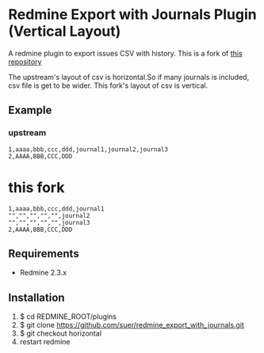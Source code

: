 Redmine Export with Journals Plugin (Vertical Layout)
========================================
A redmine plugin to export issues CSV with history.
This is a fork of [this repository](https://github.com/shouta-dev/redmine_export_with_journals.git)

The upstream's layout of csv is horizontal.So if many journals is included, csv file is get to be wider.
This fork's layout of csv is vertical.

Example
--------------------

### upstream

```
1,aaaa,bbb,ccc,ddd,journal1,journal2,journal3
2,AAAA,BBB,CCC,DDD
```

# this fork

```
1,aaaa,bbb,ccc,ddd,journal1
"","","","","",journal2
"","","","","",journal3
2,AAAA,BBB,CCC,DDD
```


Requirements
---------------------
* Redmine 2.3.x

Installation
---------------------

1. $ cd REDMINE_ROOT/plugins
2. $ git clone https://github.com/suer/redmine_export_with_journals.git
3. $ git checkout horizontal
3. restart redmine
